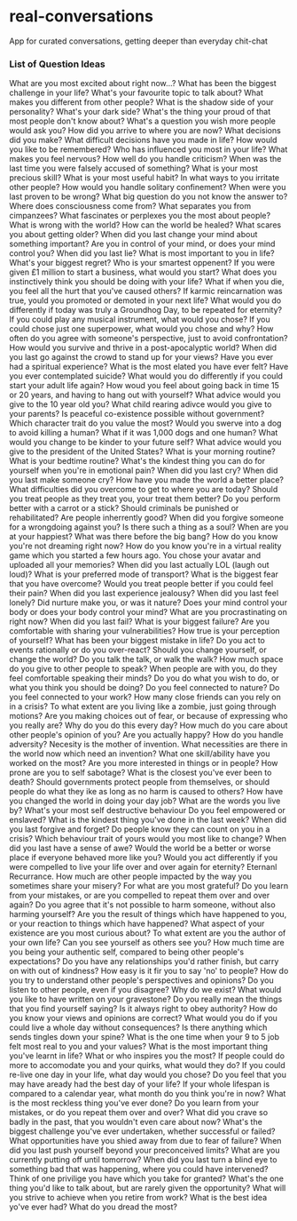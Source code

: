 # real-conversations
App for curated conversations, getting deeper than everyday chit-chat


### List of Question Ideas
What are you most excited about right now...?
What has been the biggest challenge in your life?
What's your favourite topic to talk about?
What makes you different from other people?
What is the shadow side of your personality?  What's your dark side?
What's the thing your proud of that most people don't know about?
What's a question you wish more people would ask you?
How did you arrive to where you are now?  What decisions did you make?
What difficult decisions have you made in life?
How would you like to be remembered?
Who has influenced you most in your life?
What makes you feel nervous?
How well do you handle criticism?
When was the last time you were falsely accused of something?
What is your most precious skill?
What is your most useful habit?
In what ways to you irritate other people?
How would you handle solitary confinement?
When were you last proven to be wrong?
What big question do you not know the answer to?
Where does consciousness come from?
What separates you from cimpanzees?
What fascinates or perplexes you the most about people?
What is wrong with the world?
How can the world be healed?
What scares you about getting older?
When did you last change your mind about something important?
Are you in control of your mind, or does your mind control you?
When did you last lie?
What is most important to you in life?
What's your biggest regret?
Who is your smartest oppenent?
If you were given £1 million to start a business, what would you start?
What does you instinctively think you should be doing with your life?
What if when you die, you feel all the hurt that you've caused others?
If karmic reincarnation was true, yould you promoted or demoted in your next life?
What would you do differently if today was truly a Groundhog Day, to be repeated for eternity?
If you could play any musical instrument, what would you chose?
If you could chose just one superpower, what would you chose and why?
How often do you agree with someone's perspective, just to avoid confrontation?
How would you survive and thrive in a post-apocalyptic world?
When did you last go against the crowd to stand up for your views?
Have you ever had a spiritual experience?
What is the most elated you have ever felt?
Have you ever contemplated suicide?
What would you do differently if you could start your adult life again?
How woud you feel about going back in time 15 or 20 years, and having to hang out with yourself?
What advice would you give to the 10 year old you?
What child rearing adivce would you give to your parents?
Is peaceful co-existence possible without government?
Which character trait do you value the most?
Would you swerve into a dog to avoid killing a human? What if it was 1,000 dogs and one human?
What would you change to be kinder to your future self?
What advice would you give to the president of the United States?
What is your morning routine?
What is your bedtime routine?
What's the kindest thing you can do for yourself when you're in emotional pain?
When did you last cry?
When did you last make someone cry?
How have you made the world a better place?
What difficulties did you overcome to get to where you are today?
Should you treat people as they treat you, your treat them better?
Do you perform better with a carrot or a stick?
Should criminals be punished or rehabilitated?
Are people inherrently good?
When did you forgive someone for a wrongdoing against you?
Is there such a thing as a soul?
When are you at your happiest?
What was there before the big bang?
How do you know you're not dreaming right now?
How do you know you're in a virtual reality game which you started a few hours ago. You chose your avatar and uploaded all your memories?
When did you last actually LOL (laugh out loud)?
What is your preferred mode of transport?
What is the biggest fear that you have overcome?
Would you treat people better if you could feel their pain?
When did you last experience jealousy?
When did you last feel lonely?
Did nurture make you, or was it nature?
Does your mind control your body or does your body control your mind?
What are you procrastinating on right now?
When did you last fail?
What is your biggest failure?
Are you comfortable with sharing your vulnerabilities?
How true is your perception of yourself?
What has been your biggest mistake in life?
Do you act to events rationally or do you over-react?
Should you change yourself, or change the world?
Do you talk the talk, or walk the walk?
How much space do you give to other people to speak?
When people are with you, do they feel comfortable speaking their minds?
Do you do what you wish to do, or what you think you should be doing?
Do you feel connected to nature?
Do you feel connected to your work?
How many close friends can you rely on in a crisis?
To what extent are you living like a zombie, just going through motions?
Are you making choices out of fear, or because of expressing who you really are?
Why do you do this every day?
How much do you care about other people's opinion of you?
Are you actually happy?
How do you handle adversity?
Necesity is the mother of invention. What necessities are there in the world now which need an invention?
What one skill/ability have you worked on the most?
Are you more interested in things or in people?
How prone are you to self sabotage?
What is the closest you've ever been to death?
Should governments protect people from themselves, or should people do what they ike as long as no harm is caused to others?
How have you changed the world in doing your day job?
What are the words you live by?
What's your most self destructive behaviour
Do you feel empowered or enslaved?
What is the kindest thing you've done in the last week?
When did you last forgive and forget?
Do people know they can count on you in a crisis?
Which behaviour trait of yours would you most like to change?
When did you last have a sense of awe?
Would the world be a better or worse place if everyone behaved more like you?
Would you act differently if you were compelled to live your life over and over again for eternity?  Eternanl Recurrance.
How much are other people impacted by the way you sometimes share your misery?
For what are you most grateful?
Do you learn from your mistakes, or are you compelled to repeat them over and over again?
Do you agree that it's not possible to harm someone, without also harming yourself?
Are you the result of things which have happened to you, or your reaction to things which have happened?
What aspect of your existence are you most curious about?
To what extent are you the author of your own life?
Can you see yourself as others see you?
How much time are you being your authentic self, compared to being other people's expectations?
Do you have any relationships you'd rather finish, but carry on with out of kindness?
How easy is it fir you to say 'no' to people?
How do you try to understand other people's perspectives and opinions?
Do you listen to other people, even if you disagree?
Why do we exist?
What would you like to have written on your gravestone?
Do you really mean the things that you find yourself saying?
Is it always right to obey authority?
How do you know your views and opinions are correct?
What would you do if you could live a whole day without consequences?
Is there anything which sends tingles down your spine?
What is the one time when your 9 to 5 job felt most real to you and your values?
What is the most important thing you've learnt in life?
What or who inspires you the most?
If people could do more to accomodate you and your quirks, what would they do?
If you could re-live one day in your life, what day would you chose?
Do you feel that you may have aready had the best day of your life?
If your whole lifespan is compared to a calendar year, what month do you think you're in now?
What is the most reckless thing you've ever done?
Do you learn from your mistakes, or do you repeat them over and over?
What did you crave so badly in the past, that you wouldn't even care about now?
What's the biggest challenge you've ever undertaken, whether successful or failed?
What opportunities have you shied away from due to fear of failure?
When did you last push yourself beyond your preconceived limits?
What are you currently putting off until tomorrow?
When did you last turn a blind eye to something bad that was happening, where you could have intervened?
Think of one privilige you have which you take for granted?
What's the one thing you'd like to talk about, but are rarely given the opportunity?
What will you strive to achieve when you retire from work?
What is the best idea yo've ever had?
What do you dread the most?
